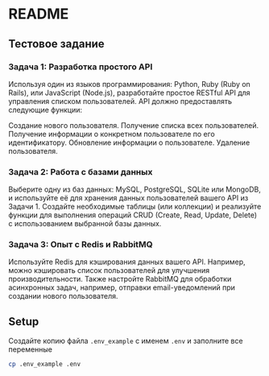 # README

## Тестовое задание

### Задача 1: Разработка простого API

Используя один из языков программирования: Python, Ruby (Ruby on Rails), или JavaScript (Node.js), разработайте простое RESTful API для управления списком пользователей. API должно предоставлять следующие функции:

Создание нового пользователя.
Получение списка всех пользователей.
Получение информации о конкретном пользователе по его идентификатору.
Обновление информации о пользователе.
Удаление пользователя.

### Задача 2: Работа с базами данных 

Выберите одну из баз данных: MySQL, PostgreSQL, SQLite или MongoDB, и используйте её для хранения данных пользователей вашего API из Задачи 1. Создайте необходимые таблицы (или коллекции) и реализуйте функции для выполнения операций CRUD (Create, Read, Update, Delete) с использованием выбранной базы данных.

### Задача 3: Опыт с Redis и RabbitMQ

Используйте Redis для кэширования данных вашего API. Например, можно кэшировать список пользователей для улучшения производительности. Также настройте RabbitMQ для обработки асинхронных задач, например, отправки email-уведомлений при создании нового пользователя.

## Setup

Создайте копию файла `.env_example` с именем `.env` и заполните все переменные
```sh
cp .env_example .env
```